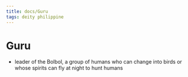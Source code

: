 ```yaml
---
title: docs/Guru
tags: deity philippine
---
```


# Guru
- leader of the Bolbol, a group of humans who can change into birds or whose spirits can fly at night to hunt humans